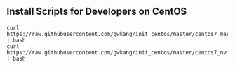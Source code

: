 ## Install Scripts for Developers on CentOS 

```
curl https://raw.githubusercontent.com/gwkang/init_centos/master/centos7_mariadb_redis_nvm.sh | bash
curl https://raw.githubusercontent.com/gwkang/init_centos/master/centos7_nvm.sh | bash
```